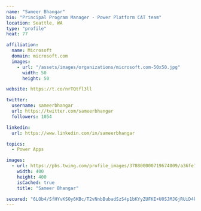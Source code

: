 ```yaml
---
name: "Sameer Bhangar"
bio: "Principal Program Manager - Power Platform CAT team"
location: Seattle, WA
type: "profile"
heat: 77

affiliation:
  name: Microsoft
  domain: microsoft.com
  images:
    - url: "/assets/images/organizations/microsoft.com-50x50.jpg"
      width: 50
      height: 50

website: https://t.co/nrTQtfl3ll

twitter:
  username: sameerbhangar
  url: https://twitter.com/sameerbhangar
  followers: 1054

linkedin:
  url: https://www.linkedin.com/in/sameerbhangar

topics:
  - Power Apps

images:
  - url: https://pbs.twimg.com/profile_images/378800000719674009/a36fe7ddfab1778b76e5793772e43798_400x400.jpeg
    width: 400
    height: 400
    isCached: true
    title: "Sameer Bhangar"

secured: "6LOb4/SfHYvKSOy6KBc/T2vNnbBubadSzS4p1bKYyZUFKE+U0SJMJGjRUiD4kpvCBVaVKFUWpmN1NRuggejim9x5RaM74R9Z2rSIu7t0kRSO+eZp87TqiFM4dl0i6FpACLhCl/jo0/VCzNMICs6Y2R3AfCDz1tkBMQK5aP5y1XtfCBpBli4Lsm9MeQL5AhYPRznOJKW3YGQ2zAQ6QLuMYaxa803oLxL1wuHhH5OIhJnXcKC260rHdrLYko9n57Mty0rbFjqfK1G6dLKn7Z1bWmExplyMBzme4LbGH4oHQfx3NGjYCtTC24DqiVK/nPAs3X7zKSoaoOtOV3vPcVm5MVmrupwJLyQolfndGHswIpql8DflUjxW7gpfMljCx4KW0NoAiUsASdg1qszriSQt/pjKvZVlCZ3m3wxnr4+FFeA=;My4DUhtgaw8gmGOpy0mBKA=="
---
```


